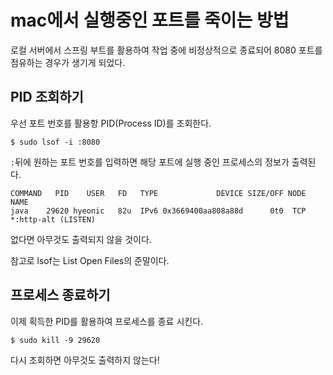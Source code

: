 # mac에서 실행중인 포트를 죽이는 방법

로컬 서버에서 스프링 부트를 활용하여 작업 중에 비정상적으로 종료되어 8080 포트를 점유하는 경우가 생기게 되었다.

## PID 조회하기

우선 포트 번호를 활용항 PID(Process ID)를 조회한다.

```
$ sudo lsof -i :8080
```

`:`뒤에 원하는 포트 번호를 입력하면 해당 포트에 실행 중인 프로세스의 정보가 출력된다.

```
COMMAND   PID    USER   FD   TYPE             DEVICE SIZE/OFF NODE NAME
java    29620 hyeonic   82u  IPv6 0x3669400aa808a88d      0t0  TCP *:http-alt (LISTEN)
```

없다면 아무것도 출력되지 않을 것이다.

참고로 lsof는 List Open Files의 준말이다.

## 프로세스 종료하기

이제 획득한 PID를 활용하여 프로세스를 종료 시킨다.

```
$ sudo kill -9 29620
```

다시 조회하면 아무것도 출력하지 않는다!
